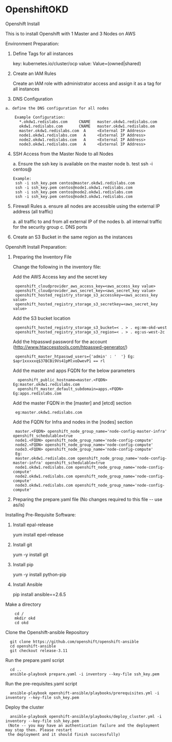 # OpenshiftOKD
Openshift Install

This is to install Openshift with 1 Master and 3 Nodes on AWS

Environment Preparation:

  1. Define Tags for all instances
    
        key: kubernetes.io/cluster/ocp 
        value: Value=(owned|shared)
      
  2. Create an IAM Rules
  
       Create an IAM role with administrator access and assign it as a tag for all instances
  3. DNS Configuration
  
    a. define the DNS configuration for all nodes
    
        Example Configuration:
          *.okdw1.redislabs.com     CNAME   master.okdw1.redislabs.com
          okdw1.redislabs.com       CNAME   master.okdw1.redislabs.om
          master.okdw1.redislabs.com  A     <External IP Address>
          node1.okdw1.redislabs.com   A     <External IP Address>
          node2.okdw1.redislabs.com   A     <External IP Address>
          node3.okdw1.redislabs.com   A     <External IP Address>
  
  4. SSH Access from the Master Node to all Nodes
  
      a. Ensure the ssh key is available on the master node 
      b. test ssh -i <key> centos@<fqdn of node>
         
         Example:
          ssh -i ssh_key.pem centos@master.okdw1.redislabs.com
          ssh -i ssh_key.pem centos@node1.okdw1.redislabs.com
          ssh -i ssh_key.pem centos@node2.okdw1.redislabs.com
          ssh -i ssh_key.pem centos@node3.okdw1.redislabs.com
  
  5. Firewall Rules
    a. ensure all nodes are accessible using the external IP address (all traffic)
    
      a. all traffic to and from all external IP of the nodes
      b. all internal traffic for the security group
      c. DNS ports
   
   6. Create an S3 Bucket in the same region as the instances
  
Openshift Install Preparation:
  
  1. Preparing the Inventory File
      
      Change the following in the inventory file:
      
      Add the AWS Access key and the secret key
      
          openshift_cloudprovider_aws_access_key=<aws_access_key value>
          openshift_cloudprovider_aws_secret_key=<aws_secret_key value>
          openshift_hosted_registry_storage_s3_accesskey=<aws_access_key value>
          openshift_hosted_registry_storage_s3_secretkey=<aws_secret_key value>
        
      Add the S3 bucket location
      
          openshift_hosted_registry_storage_s3_bucket=< . > . eg:mm-okd-west
          openshift_hosted_registry_storage_s3_region=< . > . eg:us-west-2c
        
      Add the htpasswd password for the account (http://www.htaccesstools.com/htpasswd-generator/)
          
          openshift_master_htpasswd_users={'admin' : '  '} Eg: $apr1xxxxxq$37BCBi9Vs41pMlvoDwevP1 == rl
          
      Add the master and apps FQDN for the below parameters
          
           openshift_public_hostname=master.<FQDN>  Eg:master.okdw1.redislabs.com
           openshift_master_default_subdomain=apps.<FQDN> Eg:apps.redislabs.com
           
      Add the master FQDN in the [master] and [etcd] section
      
          eg:master.okdw1.redislabs.com
          
      Add the FQDN for Infra and nodes in the [nodes] section
        
          master.<FQDN> openshift_node_group_name='node-config-master-infra' openshift_schedulable=true
          node1.<FQDN> openshift_node_group_name='node-config-compute'
          node2.<FQDN> openshift_node_group_name='node-config-compute'
          node3.<FQDN> openshift_node_group_name='node-config-compute'
          Eg:
          master.okdw1.redislabs.com openshift_node_group_name='node-config-master-infra' openshift_schedulable=true
          node1.okdw1.redislabs.com openshift_node_group_name='node-config-compute'
          node2.okdw1.redislabs.com openshift_node_group_name='node-config-compute'
          node3.okdw1.redislabs.com openshift_node_group_name='node-config-compute'
      
      
  2. Preparing the prepare.yaml file (No changes required to this file -- use as/is)
  
Installing Pre-Requisite Software:
  
  1. Install epal-release 
  
      yum install epel-release
  
  2. Install git  
  
      yum -y install git
  
  3. Install pip  
  
      yum -y install python-pip
  
  4. Install Ansible  
  
        pip install ansible==2.6.5
        
Make a directory 
  
        cd /
        mkdir okd
        cd okd

Clone the Openshift-ansible Repository
  
      git clone https://github.com/openshift/openshift-ansible
      cd openshift-ansible
      git checkout release-3.11
 
 Run the prepare.yaml script
  
      cd ..
      ansible-playbook prepare.yaml -i inventory --key-file ssh_key.pem
 
 Run the pre-requisites.yaml script
  
      ansible-playbook openshift-ansible/playbooks/prerequisites.yml -i inventory --key-file ssh_key.pem
 
 Deploy the cluster
  
      ansible-playbook openshift-ansible/playbooks/deploy_cluster.yml -i inventory --key-file ssh_key.pem
     (Note -- you may have an authentication failure and the deployment may stop then. Please restart 
     the deployment and it should finish successfully)
